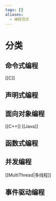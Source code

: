 ```yaml
---
tags: []
aliases:
  - 编程范式
---
```


# 分类
## 命令式编程
[[C]]
## 声明式编程

## 面向对象编程
[[C++]]
[[Java]]
## 函数式编程
## 并发编程
[[MultiThread|多线程]]
## 事件驱动编程



